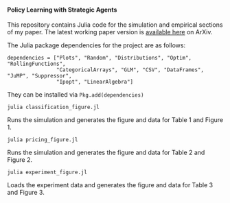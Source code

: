 #### Policy Learning with Strategic Agents

This repository contains Julia code for the simulation and empirical sections of my paper. The latest working paper version is [available here]() on ArXiv.

The Julia package dependencies for the project are as follows:

```
dependencies = ["Plots", "Random", "Distributions", "Optim", "RollingFunctions",
                "CategoricalArrays", "GLM", "CSV", "DataFrames", "JuMP", "Suppressor",
                "Ipopt", "LinearAlgebra"]
```

They can be installed via `Pkg.add(dependencies)`

```
julia classification_figure.jl
```
Runs the simulation and generates the figure and data for Table 1 and Figure 1.
```
julia pricing_figure.jl
```
Runs the simulation and generates the figure and data for Table 2 and Figure 2.
```
julia experiment_figure.jl
```
Loads the experiment data and generates the figure and data for Table 3 and Figure 3.
